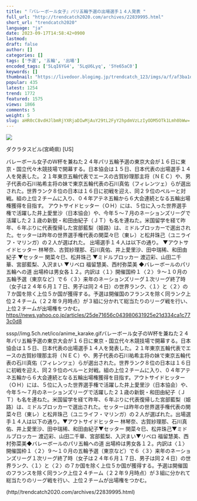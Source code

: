 ```yaml
---
title: "『バレーボール女子』パリ五輪予選の出場選手１４人発表 "
full_url: "http://trendcatch2020.com/archives/22839995.html"
short_url: "trendcatch2020"
language: "ja"
date: 2023-09-17T14:58:42+0900
lastmod: 
draft: false
author: []
categories: []
tags: ['予選', '五輪', '出場']
encoded_tags: ['5LqI6YG4', '5LqU6Lyq', '5Ye65aC0']
keywords: []
thumbnail: "https://livedoor.blogimg.jp/trendcatch_123/imgs/a/f/af3ba1df.jpg"
popular: 435
latest: 1254
trend: 1772
featured: 1575
views: 1866
comments: 5
weight: 5
slug: aHR0cC8vdHJlbmRjYXRjaDIwMjAuY29tL2FyY2hpdmVzLzIyODM5OTk1Lmh0bWw=
---
```


![](https://livedoor.blogimg.jp/trendcatch_123/imgs/a/f/af3ba1df.jpg)

<div><p>ダクラタスビル(宮崎県) [US] </p> バレーボール女子のＷ杯を兼ねた２４年パリ五輪予選の東京大会が１６日に東京・国立代々木競技場で開幕する。日本協会は１５日、日本代表の出場選手１４人を発表した。２１年東京五輪代表でエースの古賀紗理那主将（ＮＥＣ）や、男子代表の石川祐希主将の妹で東京五輪代表の石川真佑（フィレンツェ）らが選出された。世界ランク８位の日本は１６日に初戦を迎え、同２９位のペルーと対戦。組の上位２チームに入り、０４年アテネ五輪から６大会連続となる五輪出場権獲得を目指す。 アウトサイドヒッター（ＯＨ）には、５位に入った世界選手権で活躍した井上愛里沙（日本協会）や、今年５～７月のネーションズリーグで活躍した２１歳の新鋭・和田由紀子（ＪＴ）も名を連ねた。米国留学を経て昨年、６年ぶりに代表復帰した宮部藍梨（姫路）は、ミドルブロッカーで選出された。セッターは昨年の世界選手権代表の関菜々巳（東レ）と松井珠己（ユニライフ・マリンガ）の２人が選ばれた。 出場選手１４人は以下の通り。 ▼アウトサイドヒッター 林琴奈、古賀紗理那、石川真佑、井上愛里沙、田中瑞稀、和田由紀子 ▼セッター 関菜々巳、松井珠己 ▼ミドルブロッカー 渡辺彩、山田二千華、宮部藍梨、入沢まい ▼リベロ 福留慧美、西村弥菜美 ◆バレーボールのパリ五輪への道 出場枠は男女各１２。内訳は〈１〉開催国枠１〈２〉９～１０月の五輪予選（東京など）で６〈３〉来年のネーションズリーグ１次リーグ終了時（女子は２４年６月１７日、男子は同２４日）の世界ランク、〈１〉と〈２〉の７か国を除く上位５か国が獲得する。予選は開催国のフランスを除く同ランク上位２４チーム（２２年９月時点）が３組に分かれて総当たりのリーグ戦を行い、上位２チームが出場権をつかむ。 <a target='_blank' href='https//news.yahoo.co.jp/articles/25de71656c043980631925e21d334ca1c773c0d8'>https//news.yahoo.co.jp/articles/25de71656c043980631925e21d334ca1c773c0d8</a> <p>sssp//img.5ch.net/ico/anime_karake.gifバレーボール女子のＷ杯を兼ねた２４年パリ五輪予選の東京大会が１６日に東京・国立代々木競技場で開幕する。日本協会は１５日、日本代表の出場選手１４人を発表した。２１年東京五輪代表でエースの古賀紗理那主将（ＮＥＣ）や、男子代表の石川祐希主将の妹で東京五輪代表の石川真佑（フィレンツェ）らが選出された。世界ランク８位の日本は１６日に初戦を迎え、同２９位のペルーと対戦。組の上位２チームに入り、０４年アテネ五輪から６大会連続となる五輪出場権獲得を目指す。アウトサイドヒッター（ＯＨ）には、５位に入った世界選手権で活躍した井上愛里沙（日本協会）や、今年５～７月のネーションズリーグで活躍した２１歳の新鋭・和田由紀子（ＪＴ）も名を連ねた。米国留学を経て昨年、６年ぶりに代表復帰した宮部藍梨（姫路）は、ミドルブロッカーで選出された。セッターは昨年の世界選手権代表の関菜々巳（東レ）と松井珠己（ユニライフ・マリンガ）の２人が選ばれた。出場選手１４人は以下の通り。▼アウトサイドヒッター 林琴奈、古賀紗理那、石川真佑、井上愛里沙、田中瑞稀、和田由紀子▼セッター 関菜々巳、松井珠己▼ミドルブロッカー 渡辺彩、山田二千華、宮部藍梨、入沢まい▼リベロ 福留慧美、西村弥菜美◆バレーボールのパリ五輪への道 出場枠は男女各１２。内訳は〈１〉開催国枠１〈２〉９～１０月の五輪予選（東京など）で６〈３〉来年のネーションズリーグ１次リーグ終了時（女子は２４年６月１７日、男子は同２４日）の世界ランク、〈１〉と〈２〉の７か国を除く上位５か国が獲得する。予選は開催国のフランスを除く同ランク上位２４チーム（２２年９月時点）が３組に分かれて総当たりのリーグ戦を行い、上位２チームが出場権をつかむ。</p></div>

(http//trendcatch2020.com/archives/22839995.html)
